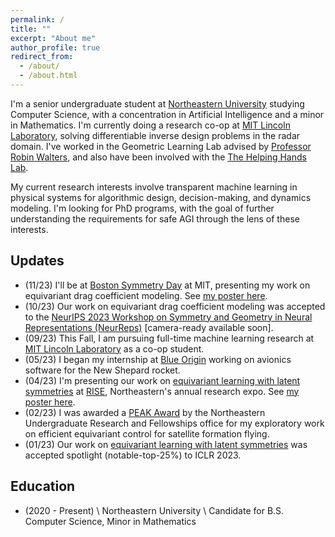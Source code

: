 ```yaml
---
permalink: /
title: ""
excerpt: "About me"
author_profile: true
redirect_from:
  - /about/
  - /about.html
---
```


I'm a senior undergraduate student at [Northeastern University](https://www.northeastern.edu) studying Computer Science, with a concentration in Artificial Intelligence and a minor in Mathematics. I'm currently doing a research co-op at [MIT Lincoln Laboratory](https://www.ll.mit.edu/), solving differentiable inverse design problems in the radar domain. I've worked in the Geometric Learning Lab advised by [Professor Robin Walters](https://www.khoury.northeastern.edu/people/robin-walters/), and also have been involved with the [The Helping Hands Lab](https://www2.ccs.neu.edu/research/helpinghands/).

My current research interests involve transparent machine learning in physical systems for algorithmic design, decision-making, and dynamics modeling. I'm looking for PhD programs, with the goal of further understanding the requirements for safe AGI through the lens of these interests.

## Updates

- (11/23) I'll be at [Boston Symmetry Day](https://bostonsymmetry.github.io/) at MIT, presenting my work on equivariant drag coefficient modeling. See [my poster here](https://drive.google.com/file/d/1zzij9DD0IEAZeS4aAe_zMU1thHt1FJFc/view?usp=sharing).
- (10/23) Our work on equivariant drag coefficient modeling was accepted to the [NeurIPS 2023 Workshop on Symmetry and Geometry in Neural Representations (NeurReps)](https://www.neurreps.org/about) [camera-ready available soon].
- (09/23) This Fall, I am pursuing full-time machine learning research at [MIT Lincoln Laboratory](https://www.ll.mit.edu/) as a co-op student.
- (05/23) I began my internship at [Blue Origin](https://www.blueorigin.com/) working on avionics software for the New Shepard rocket.
- (04/23) I'm presenting our work on [equivariant learning with latent symmetries](https://nsortur.github.io/publication/iclr2023) at [RISE](https://undergraduate.northeastern.edu/research/rise-2023/overview/), Northeastern's annual research expo. See [my poster here](https://drive.google.com/file/d/1zKoX4EBMvLhzg2CjEZuvNoKS3bTbCODz/view?usp=sharing).
- (02/23) I was awarded a [PEAK Award](https://undergraduate.northeastern.edu/research/awards/peak-awards-overview/) by the Northeastern Undergraduate Research and Fellowships office for my exploratory work on efficient equivariant control for satellite formation flying.
- (01/23) Our work on [equivariant learning with latent symmetries](https://nsortur.github.io/publication/iclr2023) was accepted spotlight (notable-top-25%) to ICLR 2023.

## Education

- (2020 - Present) \\
  Northeastern University \\
  Candidate for B.S. Computer Science, Minor in Mathematics
